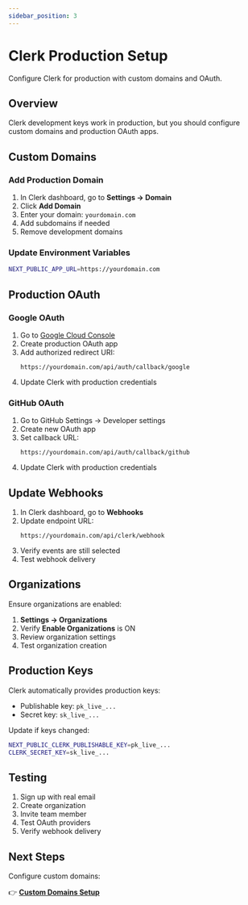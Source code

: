 ```yaml
---
sidebar_position: 3
---
```


# Clerk Production Setup

Configure Clerk for production with custom domains and OAuth.

## Overview

Clerk development keys work in production, but you should configure custom domains and production OAuth apps.

## Custom Domains

### Add Production Domain

1. In Clerk dashboard, go to **Settings → Domain**
2. Click **Add Domain**
3. Enter your domain: `yourdomain.com`
4. Add subdomains if needed
5. Remove development domains

### Update Environment Variables

```bash
NEXT_PUBLIC_APP_URL=https://yourdomain.com
```

## Production OAuth

### Google OAuth

1. Go to [Google Cloud Console](https://console.cloud.google.com)
2. Create production OAuth app
3. Add authorized redirect URI:
   ```
   https://yourdomain.com/api/auth/callback/google
   ```
4. Update Clerk with production credentials

### GitHub OAuth

1. Go to GitHub Settings → Developer settings
2. Create new OAuth app
3. Set callback URL:
   ```
   https://yourdomain.com/api/auth/callback/github
   ```
4. Update Clerk with production credentials

## Update Webhooks

1. In Clerk dashboard, go to **Webhooks**
2. Update endpoint URL:
   ```
   https://yourdomain.com/api/clerk/webhook
   ```
3. Verify events are still selected
4. Test webhook delivery

## Organizations

Ensure organizations are enabled:

1. **Settings → Organizations**
2. Verify **Enable Organizations** is ON
3. Review organization settings
4. Test organization creation

## Production Keys

Clerk automatically provides production keys:

- Publishable key: `pk_live_...`
- Secret key: `sk_live_...`

Update if keys changed:

```bash
NEXT_PUBLIC_CLERK_PUBLISHABLE_KEY=pk_live_...
CLERK_SECRET_KEY=sk_live_...
```

## Testing

1. Sign up with real email
2. Create organization
3. Invite team member
4. Test OAuth providers
5. Verify webhook delivery

## Next Steps

Configure custom domains:

👉 **[Custom Domains Setup](./custom-domains)**

